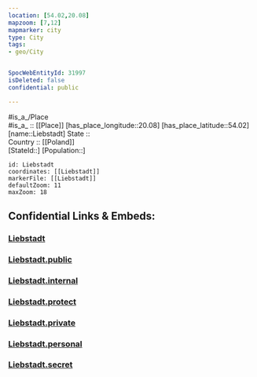 ```yaml
---
location: [54.02,20.08] 
mapzoom: [7,12] 
mapmarker: city 
type: City
tags:
- geo/City


SpocWebEntityId: 31997
isDeleted: false
confidential: public

---
```

#is_a_/Place  
#is_a_ :: [[Place]] 
[has_place_longitude::20.08] 
[has_place_latitude::54.02] 
[name::Liebstadt] 
State ::  
Country :: [[Poland]]  
[StateId::] 
[Population::] 



```leaflet
id: Liebstadt
coordinates: [[Liebstadt]] 
markerFile: [[Liebstadt]] 
defaultZoom: 11 
maxZoom: 18
```


## Confidential Links & Embeds: 

### [Liebstadt](/_Standards/Earth/Continent/Europe/Europe~East/Poland/Provinces~Poland/Warmian-Masurian/City/Liebstadt.md) 

### [Liebstadt.public](/_public/Earth/Continent/Europe/Europe~East/Poland/Provinces~Poland/Warmian-Masurian/City/Liebstadt.public.md) 

### [Liebstadt.internal](/_internal/Earth/Continent/Europe/Europe~East/Poland/Provinces~Poland/Warmian-Masurian/City/Liebstadt.internal.md) 

### [Liebstadt.protect](/_protect/Earth/Continent/Europe/Europe~East/Poland/Provinces~Poland/Warmian-Masurian/City/Liebstadt.protect.md) 

### [Liebstadt.private](/_private/Earth/Continent/Europe/Europe~East/Poland/Provinces~Poland/Warmian-Masurian/City/Liebstadt.private.md) 

### [Liebstadt.personal](/_personal/Earth/Continent/Europe/Europe~East/Poland/Provinces~Poland/Warmian-Masurian/City/Liebstadt.personal.md) 

### [Liebstadt.secret](/_secret/Earth/Continent/Europe/Europe~East/Poland/Provinces~Poland/Warmian-Masurian/City/Liebstadt.secret.md)

